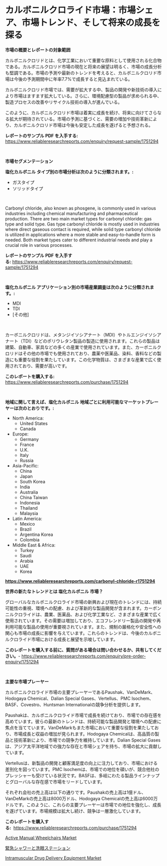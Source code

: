 <p><h1>カルボニルクロライド市場：市場シェア、市場トレンド、そして将来の成長を探る</h1></p><p><strong>市場の概要とレポートの対象範囲</strong></p>
<p><p>カルボニルクロリドとは、化学工業において重要な原料として使用される化合物である。カルボニルクロリド市場の現在と将来の展望は明るく、市場の成長分析も堅調である。市場の予測や最新のトレンドを考えると、カルボニルクロリド市場は今後の予測期間中に年率7.7%で成長すると見込まれている。</p><p>カルボニルクロリド市場では、需要が拡大する中、製品の開発や新技術の導入により市場はますます拡大している。さらに、環境配慮型の製品が求められる中、製造プロセスの改善やリサイクル技術の導入が進んでいる。</p><p>このように、カルボニルクロリド市場は着実に成長を続け、将来に向けてさらなる拡大が期待されている。市場の予測に基づくと、需要の増加や技術革新により、カルボニルクロリド市場は今後も安定した成長を遂げると予想される。</p></p>
<p><strong>レポートのサンプル PDF を入手する:</strong> <a href="https://www.reliableresearchreports.com/enquiry/request-sample/1751294">https://www.reliableresearchreports.com/enquiry/request-sample/1751294</a></p>
<p>&nbsp;</p>
<p><strong>市場セグメンテーション</strong></p>
<p><strong>塩化カルボニル タイプ別の市場分析は次のように分類されます。:</strong></p>
<p><ul><li>ガスタイプ</li><li>ソリッドタイプ</li></ul></p>
<p>&nbsp;</p>
<p><p>Carbonyl chloride, also known as phosgene, is commonly used in various industries including chemical manufacturing and pharmaceutical production. There are two main market types for carbonyl chloride: gas type and solid type. Gas type carbonyl chloride is mostly used in industries where direct gaseous contact is required, while solid type carbonyl chloride is utilized in applications where a more stable and easy-to-handle form is needed. Both market types cater to different industrial needs and play a crucial role in various processes.</p></p>
<p><strong>レポートのサンプル PDF を入手する:</strong>&nbsp;<a href="https://www.reliableresearchreports.com/enquiry/request-sample/1751294">https://www.reliableresearchreports.com/enquiry/request-sample/1751294</a></p>
<p>&nbsp;</p>
<p><strong> 塩化カルボニル アプリケーション別の市場産業調査は次のように分類されます。:</strong></p>
<p><ul><li>MDI</li><li>TDI</li><li>[その他]</li></ul></p>
<p>&nbsp;</p>
<p><p>カーボニルクロリドは、メタンジイソシアナート（MDI）やトルエンジイソシアナート（TDI）などのポリウレタン製品の製造に使用されます。これらの製品は建築、自動車、家具などの多くの産業で使用されています。また、カーボニルクロリドはその他の市場でも使用されており、農薬や医薬品、染料、香料などの製造にも重要な役割を果たしています。この化学物質は、さまざまな産業で広く使用されており、需要が高いです。</p></p>
<p><strong>このレポートを購入する:</strong>&nbsp; <a href="https://www.reliableresearchreports.com/purchase/1751294">https://www.reliableresearchreports.com/purchase/1751294</a></p>
<p>&nbsp;</p>
<p><strong>地域に関して言えば、塩化カルボニル 地域ごとに利用可能なマーケットプレーヤーは次のとおりです。:</strong></p>
<p><ul>
    <li>
        North America:
        <ul>
            <li>United States</li>
            <li>Canada</li>
        </ul>
    </li>
    <li>
        Europe:
        <ul>
            <li>Germany</li>
            <li>France</li>
            <li>U.K.</li>
            <li>Italy</li>
            <li>Russia</li>
        </ul>
    </li>
    <li>
        Asia-Pacific:
        <ul>
            <li>China</li>
            <li>Japan</li>
            <li>South Korea</li>
            <li>India</li>
            <li>Australia</li>
            <li>China Taiwan</li>
            <li>Indonesia</li>
            <li>Thailand</li>
            <li>Malaysia</li>
        </ul>
    </li>
    <li>
        Latin America:
        <ul>
            <li>Mexico</li>
            <li>Brazil</li>
            <li>Argentina Korea</li>
            <li>Colombia</li>
        </ul>
    </li>
    <li>
        Middle East & Africa:
        <ul>
            <li>Turkey</li>
            <li>Saudi</li>
            <li>Arabia</li>
            <li>UAE</li>
            <li>Korea</li>
        </ul>
    </li>
    </ul></p>
<p><strong><a href="https://www.reliableresearchreports.com/carbonyl-chloride-r1751294">https://www.reliableresearchreports.com/carbonyl-chloride-r1751294</a></strong>&nbsp;</p>
<p><strong>世界の新たなトレンドとは 塩化カルボニル 市場？</strong></p>
<p><p>グローバルなカルボニルクロライド市場の新興および現在のトレンドには、持続可能性の重視、環境への配慮、および革新的な製品開発が含まれます。カーボンニルクロライドは、農業、医薬品、および化学工業など、さまざまな産業で広く使用されています。その需要は増加しており、エコフレンドリー製品の開発や再利用可能な製品の使用が重要視されています。また、規制の厳格化や安全性への関心も市場の成長に影響を与えています。これらのトレンドは、今後のカルボニルクロライド市場における成長と展望を示唆しています。</p></p>
<p><strong>このレポートを購入する前に、質問がある場合は問い合わせるか、共有してください。</strong>- <a href="https://www.reliableresearchreports.com/enquiry/pre-order-enquiry/1751294">https://www.reliableresearchreports.com/enquiry/pre-order-enquiry/1751294</a></p>
<p>&nbsp;</p>
<p><strong>主要な市場プレーヤー</strong></p>
<p><p>カルボニルクロライド市場の主要プレーヤーであるPaushak、VanDeMark、Hodogaya Chemical、Dalian Special Gases、Vertellus、PMC Isochem、BASF、Covestro、Huntsman Internationalの競争分析を提供します。 </p><p>Paushakは、カルボニルクロライド市場で成長を続けており、市場での存在感を高めています。彼らの最新のトレンドは、持続可能な製品開発と環境への配慮に焦点を当てています。VanDeMarkもまた市場において重要な役割を果たしており、市場成長と収益の増加が見られます。Hodogaya Chemicalは、高品質の製品と技術革新により、市場での競争力を維持しています。Dalian Special Gasesは、アジア太平洋地域での強力な存在と市場シェアを持ち、市場の拡大に貢献しています。</p><p>Vertellusは、新製品の開発と顧客満足度の向上に注力しており、市場における差別化を図っています。PMC Isochemは、市場での地位を碩いが、競合他社のプレッシャーも受けている状況です。BASFは、多岐にわたる製品ラインナップとグローバルな存在感で市場をリードしています。</p><p>それぞれ会社の売上高は以下の通りです。Paushakの売上高は1億ドル、VanDeMarkの売上高は8000万ドル、Hodogaya Chemicalの売上高は6000万ドルです。このように、これらの主要プレーヤーは市場での地位を強化し、成長を遂げています。市場規模は拡大し続け、競争は一層激化しています。</p></p>
<p><strong>このレポートを購入する:</strong>&nbsp;&nbsp;<a href="https://www.reliableresearchreports.com/purchase/1751294">https://www.reliableresearchreports.com/purchase/1751294</a></p>
<p><p><a href="https://github.com/okotobwrhuteie/Market-Research-Report-List-2/blob/main/active-manual-wheelchairs-market.md">Active Manual Wheelchairs Market</a></p><p><a href="https://github.com/mathieurico66/Market-Research-Report-List-1/blob/main/578355435255.md">緊急シャワーと洗眼ステーション</a></p><p><a href="https://github.com/myacatherineblakecaczo9vcsw/Market-Research-Report-List-2/blob/main/intramuscular-drug-delivery-equipment-market.md">Intramuscular Drug Delivery Equipment Market</a></p></p>